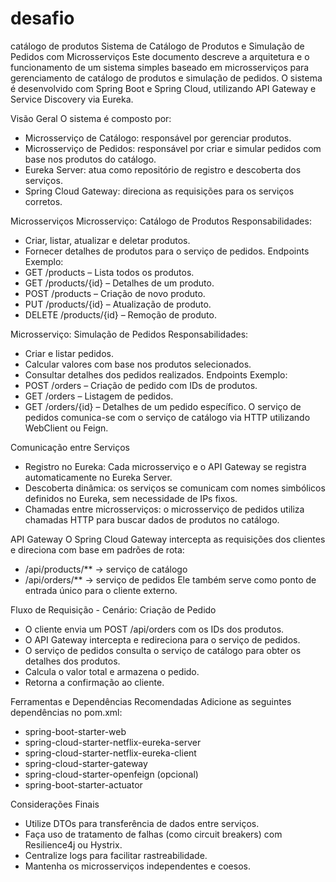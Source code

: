 # desafio
catálogo de produtos
Sistema de Catálogo de Produtos e Simulação de Pedidos com Microsserviços
Este documento descreve a arquitetura e o funcionamento de um sistema simples baseado em microsserviços para gerenciamento de catálogo de produtos e simulação de pedidos. O sistema é desenvolvido com Spring Boot e Spring Cloud, utilizando API Gateway e Service Discovery via Eureka.

Visão Geral
O sistema é composto por:
- Microsserviço de Catálogo: responsável por gerenciar produtos.
- Microsserviço de Pedidos: responsável por criar e simular pedidos com base nos produtos do catálogo.
- Eureka Server: atua como repositório de registro e descoberta dos serviços.
- Spring Cloud Gateway: direciona as requisições para os serviços corretos.

Microsserviços
Microsserviço: Catálogo de Produtos
Responsabilidades:
- Criar, listar, atualizar e deletar produtos.
- Fornecer detalhes de produtos para o serviço de pedidos.
Endpoints Exemplo:
- GET /products – Lista todos os produtos.
- GET /products/{id} – Detalhes de um produto.
- POST /products – Criação de novo produto.
- PUT /products/{id} – Atualização de produto.
- DELETE /products/{id} – Remoção de produto.

Microsserviço: Simulação de Pedidos
Responsabilidades:
- Criar e listar pedidos.
- Calcular valores com base nos produtos selecionados.
- Consultar detalhes dos pedidos realizados.
Endpoints Exemplo:
- POST /orders – Criação de pedido com IDs de produtos.
- GET /orders – Listagem de pedidos.
- GET /orders/{id} – Detalhes de um pedido específico.
O serviço de pedidos comunica-se com o serviço de catálogo via HTTP utilizando WebClient ou Feign.

Comunicação entre Serviços
- Registro no Eureka: Cada microsserviço e o API Gateway se registra automaticamente no Eureka Server.
- Descoberta dinâmica: os serviços se comunicam com nomes simbólicos definidos no Eureka, sem necessidade de IPs fixos.
- Chamadas entre microsserviços: o microsserviço de pedidos utiliza chamadas HTTP para buscar dados de produtos no catálogo.

API Gateway
O Spring Cloud Gateway intercepta as requisições dos clientes e direciona com base em padrões de rota:
- /api/products/** → serviço de catálogo
- /api/orders/** → serviço de pedidos
Ele também serve como ponto de entrada único para o cliente externo.

Fluxo de Requisição - Cenário: Criação de Pedido
- O cliente envia um POST /api/orders com os IDs dos produtos.
- O API Gateway intercepta e redireciona para o serviço de pedidos.
- O serviço de pedidos consulta o serviço de catálogo para obter os detalhes dos produtos.
- Calcula o valor total e armazena o pedido.
- Retorna a confirmação ao cliente.

Ferramentas e Dependências Recomendadas
Adicione as seguintes dependências no pom.xml:
- spring-boot-starter-web
- spring-cloud-starter-netflix-eureka-server
- spring-cloud-starter-netflix-eureka-client
- spring-cloud-starter-gateway
- spring-cloud-starter-openfeign (opcional)
- spring-boot-starter-actuator

Considerações Finais
- Utilize DTOs para transferência de dados entre serviços.
- Faça uso de tratamento de falhas (como circuit breakers) com Resilience4j ou Hystrix.
- Centralize logs para facilitar rastreabilidade.
- Mantenha os microsserviços independentes e coesos.
